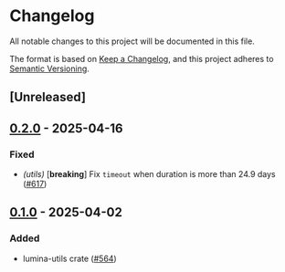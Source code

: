 # Changelog

All notable changes to this project will be documented in this file.

The format is based on [Keep a Changelog](https://keepachangelog.com/en/1.0.0/),
and this project adheres to [Semantic Versioning](https://semver.org/spec/v2.0.0.html).

## [Unreleased]

## [0.2.0](https://github.com/eigerco/lumina/compare/lumina-utils-v0.1.0...lumina-utils-v0.2.0) - 2025-04-16

### Fixed

- *(utils)* [**breaking**] Fix `timeout` when duration is more than 24.9 days ([#617](https://github.com/eigerco/lumina/pull/617))

## [0.1.0](https://github.com/eigerco/lumina/releases/tag/lumina-utils-v0.1.0) - 2025-04-02

### Added

- lumina-utils crate ([#564](https://github.com/eigerco/lumina/pull/564))
